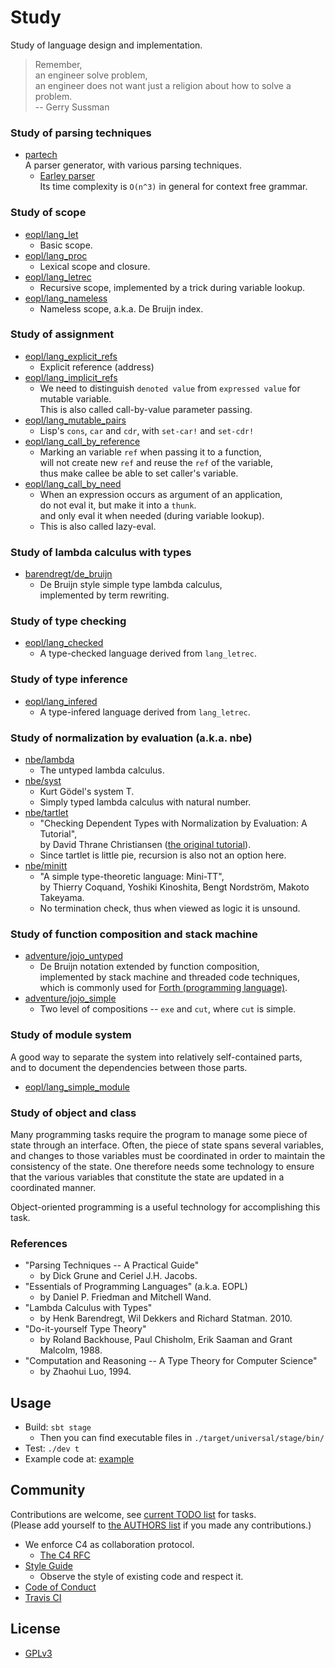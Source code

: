 # Study

Study of language design and implementation.

> Remember, <br>
> an engineer solve problem, <br>
> an engineer does not want just a religion about how to solve a problem. <br>
> -- Gerry Sussman

### Study of parsing techniques

- [partech](src/main/scala/xieyuheng/partech) <br>
  A parser generator, with various parsing techniques.
  - [Earley parser](src/main/scala/xieyuheng/partech/parsing_techniques/Earley.scala) <br>
    Its time complexity is `O(n^3)` in general for context free grammar.

### Study of scope

- [eopl/lang_let](src/main/scala/xieyuheng/eopl/lang_let) <br>
  - Basic scope.
- [eopl/lang_proc](src/main/scala/xieyuheng/eopl/lang_proc) <br>
  - Lexical scope and closure.
- [eopl/lang_letrec](src/main/scala/xieyuheng/eopl/lang_letrec) <br>
  - Recursive scope, implemented by a trick during variable lookup.
- [eopl/lang_nameless](src/main/scala/xieyuheng/eopl/lang_nameless) <br>
  - Nameless scope, a.k.a. De Bruijn index.

### Study of assignment

- [eopl/lang_explicit_refs](src/main/scala/xieyuheng/eopl/lang_explicit_refs) <br>
  - Explicit reference (address)
- [eopl/lang_implicit_refs](src/main/scala/xieyuheng/eopl/lang_implicit_refs) <br>
  - We need to distinguish `denoted value` from `expressed value` for mutable variable. <br>
    This is also called call-by-value parameter passing.
- [eopl/lang_mutable_pairs](src/main/scala/xieyuheng/eopl/lang_mutable_pairs) <br>
  - Lisp's `cons`, `car` and `cdr`, with `set-car!` and `set-cdr!`
- [eopl/lang_call_by_reference](src/main/scala/xieyuheng/eopl/lang_call_by_reference) <br>
  - Marking an variable `ref` when passing it to a function, <br>
    will not create new `ref` and reuse the `ref` of the variable, <br>
    thus make callee be able to set caller's variable.
- [eopl/lang_call_by_need](src/main/scala/xieyuheng/eopl/lang_call_by_need) <br>
  - When an expression occurs as argument of an application, <br>
    do not eval it, but make it into a `thunk`. <br>
    and only eval it when needed (during variable lookup).
  - This is also called lazy-eval.

### Study of lambda calculus with types

- [barendregt/de_bruijn](src/main/scala/xieyuheng/barendregt/de_bruijn) <br>
  - De Bruijn style simple type lambda calculus, <br>
    implemented by term rewriting.

### Study of type checking

- [eopl/lang_checked](src/main/scala/xieyuheng/eopl/lang_checked) <br>
  - A type-checked language derived from `lang_letrec`.

### Study of type inference

- [eopl/lang_infered](src/main/scala/xieyuheng/eopl/lang_infered) <br>
  - A type-infered language derived from `lang_letrec`.

### Study of normalization by evaluation (a.k.a. nbe)

- [nbe/lambda](src/main/scala/xieyuheng/nbe/lambda) <br>
  - The untyped lambda calculus.
- [nbe/syst](src/main/scala/xieyuheng/nbe/syst) <br>
  - Kurt Gödel's system T.
  - Simply typed lambda calculus with natural number.
- [nbe/tartlet](src/main/scala/xieyuheng/nbe/tartlet) <br>
  - "Checking Dependent Types with Normalization by Evaluation: A Tutorial", <br>
    by David Thrane Christiansen ([the original tutorial](http://davidchristiansen.dk/tutorials/nbe)).
  - Since tartlet is little pie, recursion is also not an option here.
- [nbe/minitt](src/main/scala/xieyuheng/nbe/minitt) <br>
  - "A simple type-theoretic language: Mini-TT", <br>
    by Thierry Coquand, Yoshiki Kinoshita, Bengt Nordström, Makoto Takeyama. <br>
  - No termination check, thus when viewed as logic it is unsound.

### Study of function composition and stack machine

- [adventure/jojo_untyped](src/main/scala/xieyuheng/adventure/jojo_untyped) <br>
  - De Bruijn notation extended by function composition, <br>
    implemented by stack machine and threaded code techniques, <br>
    which is commonly used for [Forth (programming language)](https://en.wikipedia.org/wiki/Forth_(programming_language)).
- [adventure/jojo_simple](src/main/scala/xieyuheng/adventure/jojo_simple) <br>
  - Two level of compositions -- `exe` and `cut`, where `cut` is simple.

### Study of module system

A good way to separate the system into relatively self-contained parts, <br>
and to document the dependencies between those parts.

- [eopl/lang_simple_module](src/main/scala/xieyuheng/eopl/lang_simple_module) <br>

### Study of object and class

Many programming tasks require the program
to manage some piece of state through an interface.
Often, the piece of state spans several variables,
and changes to those variables must be coordinated
in order to maintain the consistency of the state.
One therefore needs some technology to ensure that the various variables that
constitute the state are updated in a coordinated manner.

Object-oriented programming is a useful technology for accomplishing this task.

### References

- "Parsing Techniques -- A Practical Guide"
  - by Dick Grune and Ceriel J.H. Jacobs.
- "Essentials of Programming Languages" (a.k.a. EOPL)
  - by Daniel P. Friedman and Mitchell Wand.
- "Lambda Calculus with Types"
  - by Henk Barendregt, Wil Dekkers and Richard Statman. 2010.
- "Do-it-yourself Type Theory"
  - by Roland Backhouse, Paul Chisholm, Erik Saaman and Grant Malcolm, 1988.
- "Computation and Reasoning -- A Type Theory for Computer Science"
  - by Zhaohui Luo, 1994.

## Usage

- Build: `sbt stage`
  - Then you can find executable files in `./target/universal/stage/bin/`
- Test: `./dev t`
- Example code at: [example](example)

## Community

Contributions are welcome, see [current TODO list](TODO.md) for tasks. <br>
(Please add yourself to [the AUTHORS list](AUTHORS) if you made any contributions.)

- We enforce C4 as collaboration protocol.
  - [The C4 RFC](https://rfc.zeromq.org/spec:42/C4)
- [Style Guide](STYLE-GUIDE.md)
  - Observe the style of existing code and respect it.
- [Code of Conduct](CODE-OF-CONDUCT.md)
- [Travis CI](https://travis-ci.org/xieyuheng/study)

## License

- [GPLv3](LICENSE)
